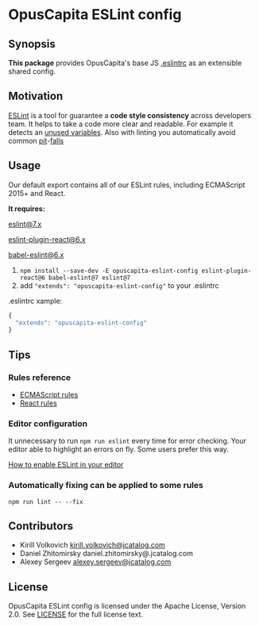 # OpusCapita ESLint config

## Synopsis

**This package** provides OpusCapita's base JS [.eslintrc](http://eslint.org/docs/user-guide/configuring#configuration-file-formats) as an extensible shared config.

## Motivation

[ESLint](http://eslint.org/) is a tool for guarantee a **code style consistency** across developers team.
It helps to take a code more clear and readable. For example it detects an [unused variables](http://eslint.org/docs/rules/no-unused-vars). Also with linting you automatically avoid common [pit](http://stackoverflow.com/questions/7818903/jslint-says-missing-radix-parameter-what-should-i-do)-[falls](http://eslint.org/docs/rules/eqeqeq)

## Usage

Our default export contains all of our ESLint rules, including ECMAScript 2015+ and React.

**It requires:**

[eslint@7.x](https://github.com/eslint/eslint)

[eslint-plugin-react@6.x](https://github.com/yannickcr/eslint-plugin-react)

[babel-eslint@6.x](https://github.com/babel/babel-eslint)


1. `npm install --save-dev -E opuscapita-eslint-config eslint-plugin-react@6 babel-eslint@7 eslint@7`
2. add `"extends": "opuscapita-eslint-config"` to your .eslintrc

.eslintrc xample:
```javascript
{
  "extends": "opuscapita-eslint-config"
}
```

## Tips

### Rules reference

* [ECMAScript rules](http://eslint.org/docs/rules/)
* [React rules](https://github.com/yannickcr/eslint-plugin-react#list-of-supported-rules)

### Editor configuration

It unnecessary to run `npm run eslint` every time for error checking. Your editor able to highlight an errors on fly.
Some users prefer this way.

[How to enable ESLint in your editor](http://eslint.org/docs/user-guide/integrations)

### Automatically fixing can be applied to some rules

`npm run lint -- --fix`

## Contributors

* Kirill Volkovich kirill.volkovich@jcatalog.com
* Daniel Zhitomirsky daniel.zhitomirsky@.jcatalog.com
* Alexey Sergeev alexey.sergeev@jcatalog.com

## License

OpusCapita ESLint config is licensed under the Apache License, Version 2.0. See [LICENSE](./LICENSE) for the full license text.
